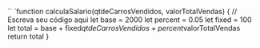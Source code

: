 ``
`function calculaSalario(qtdeCarrosVendidos, valorTotalVendas) {
 // Escreva seu código aqui
 let base = 2000
 let percent = 0.05
 let fixed = 100
let total = base + fixed*qtdeCarrosVendidos + percent*valorTotalVendas
  return total
}
```